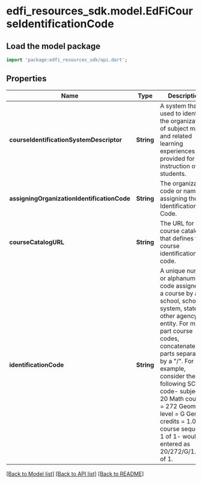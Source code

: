 # edfi_resources_sdk.model.EdFiCourseIdentificationCode

## Load the model package
```dart
import 'package:edfi_resources_sdk/api.dart';
```

## Properties
Name | Type | Description | Notes
------------ | ------------- | ------------- | -------------
**courseIdentificationSystemDescriptor** | **String** | A system that is used to identify the organization of subject matter and related learning experiences provided for the instruction of students. | 
**assigningOrganizationIdentificationCode** | **String** | The organization code or name assigning the Identification Code. | [optional] 
**courseCatalogURL** | **String** | The URL for the course catalog that defines the course identification code. | [optional] 
**identificationCode** | **String** | A unique number or alphanumeric code assigned to a course by a school, school system, state, or other agency or entity. For multi-part course codes, concatenate the parts separated by a \"/\". For example, consider the following SCED code-    subject = 20 Math    course = 272 Geometry    level = G General    credits = 1.00   course sequence 1 of 1- would be entered as 20/272/G/1.00/1 of 1. | 

[[Back to Model list]](../README.md#documentation-for-models) [[Back to API list]](../README.md#documentation-for-api-endpoints) [[Back to README]](../README.md)


